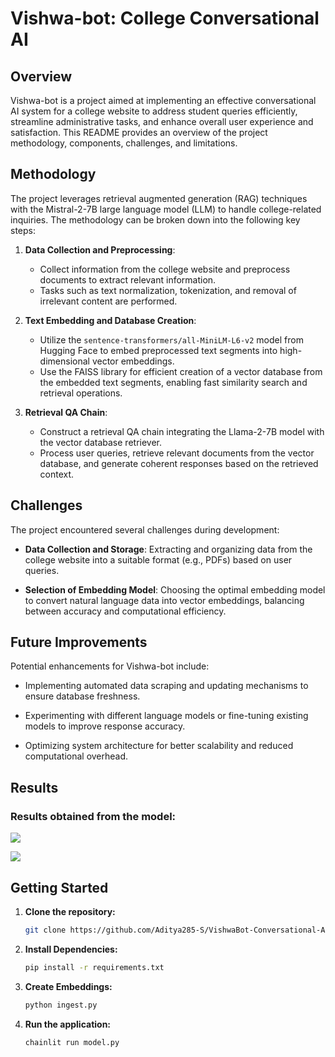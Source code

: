 # Vishwa-bot: College Conversational AI

## Overview

Vishwa-bot is a project aimed at implementing an effective conversational AI system for a college website to address student queries efficiently, streamline administrative tasks, and enhance overall user experience and satisfaction. This README provides an overview of the project methodology, components, challenges, and limitations.

## Methodology

The project leverages retrieval augmented generation (RAG) techniques with the Mistral-2-7B large language model (LLM) to handle college-related inquiries. The methodology can be broken down into the following key steps:

1. **Data Collection and Preprocessing**:
   - Collect information from the college website and preprocess documents to extract relevant information.
   - Tasks such as text normalization, tokenization, and removal of irrelevant content are performed.

2. **Text Embedding and Database Creation**:
   - Utilize the `sentence-transformers/all-MiniLM-L6-v2` model from Hugging Face to embed preprocessed text segments into high-dimensional vector embeddings.
   - Use the FAISS library for efficient creation of a vector database from the embedded text segments, enabling fast similarity search and retrieval operations.

3. **Retrieval QA Chain**:
   - Construct a retrieval QA chain integrating the Llama-2-7B model with the vector database retriever.
   - Process user queries, retrieve relevant documents from the vector database, and generate coherent responses based on the retrieved context.

## Challenges

The project encountered several challenges during development:

- **Data Collection and Storage**: Extracting and organizing data from the college website into a suitable format (e.g., PDFs) based on user queries.

- **Selection of Embedding Model**: Choosing the optimal embedding model to convert natural language data into vector embeddings, balancing between accuracy and computational efficiency.

## Future Improvements

Potential enhancements for Vishwa-bot include:

- Implementing automated data scraping and updating mechanisms to ensure database freshness.
  
- Experimenting with different language models or fine-tuning existing models to improve response accuracy.
  
- Optimizing system architecture for better scalability and reduced computational overhead.

## Results

### Results obtained from the model:

![](https://github.com/Aditya285-S/VishwaBot-Conversational-AI-for-College-Website/blob/main/Chatbot%20on%20Chainlit%20Interface/Visualizations/Result2.png)


![](https://github.com/Aditya285-S/VishwaBot-Conversational-AI-for-College-Website/blob/main/Chatbot%20on%20Chainlit%20Interface/Visualizations/Result1.png)

## Getting Started

1. **Clone the repository:**

   ```bash
   git clone https://github.com/Aditya285-S/VishwaBot-Conversational-AI-for-College-Website.git

1. **Install Dependencies:**

   ```bash
   pip install -r requirements.txt

1. **Create Embeddings:**

   ```bash
   python ingest.py

1. **Run the application:**

   ```bash
   chainlit run model.py
